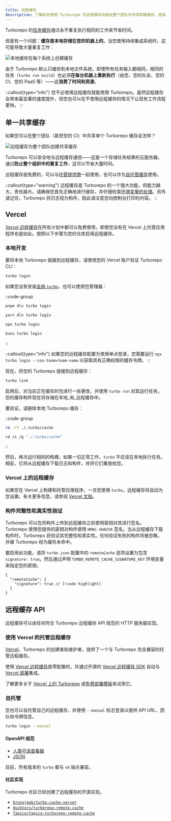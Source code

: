 ```yaml
---
title: 远程缓存
description: 了解如何使用 Turborepo 的远程缓存功能在整个团队中共享构建缓存，提高开发效率。
---
```




Turborepo 的[任务缓存](/docs/crafting-your-repository/caching)通过永不重复执行相同的工作来节省时间。

但是有一个问题：**缓存是本地存储在您的机器上的**。当您使用持续集成系统时，这可能导致大量重复工作：

![本地缓存在每个系统上创建缓存](/images/docs/local-caching-light.png)

由于 Turborepo 默认只缓存到本地文件系统，即使所有任务输入都相同，相同的任务（`turbo run build`）也必须**在每台机器上重新执行**（由您、您的队友、您的 CI、您的 PaaS 等）——这**浪费了时间和资源**。

::callout{type="info"}
您不必使用远程缓存就能使用 Turborepo。虽然远程缓存会带来最显著的速度提升，但您也可以在不使用远程缓存的情况下让现有工作流程更快。
::

## 单一共享缓存

如果您可以在整个团队（甚至您的 CI）中共享单个 Turborepo 缓存会怎样？

![远程缓存为整个团队创建共享缓存](/images/docs/remote-caching-light.png)

Turborepo 可以安全地与远程缓存通信——这是一个存储任务结果的云服务器。通过**防止整个组织中的重复工作**，这可以节省大量时间。

远程缓存是免费的，可以与[托管提供商](https://turborepo.com/docs/core-concepts/remote-caching#managed-remote-cache-with-vercel)一起使用，也可以作为[自托管缓存](https://turborepo.com/docs/core-concepts/remote-caching#self-hosting)使用。

::callout{type="warning"}
远程缓存是 Turborepo 的一个强大功能，但能力越大，责任越大。请确保您首先正确地进行缓存，并仔细检查[环境变量的处理](/docs/crafting-your-repository/using-environment-variables)。另外请记住，Turborepo 将日志视为构件，因此请注意您向控制台打印的内容。
::

## Vercel

[Vercel 远程缓存](https://vercel.com/docs/monorepos/remote-caching)在所有计划中都可以免费使用，即使您没有在 Vercel 上托管应用程序也是如此。按照以下步骤为您的仓库启用远程缓存。

### 本地开发

要将本地 Turborepo 链接到远程缓存，请使用您的 Vercel 账户验证 Turborepo CLI：

```bash title="Terminal"
turbo login
```

如果您没有安装[全局 `turbo`](/docs/getting-started/installation#global-installation)，也可以使用包管理器：

::code-group

```bash [pnpm]
pnpm dlx turbo login
```

```bash [yarn]
yarn dlx turbo login
```

```bash [npm]
npx turbo login
```

```bash [bun (Beta)]
bunx turbo login
```

::

::callout{type="info"}
如果您的远程缓存配置为使用单点登录，您需要运行 `npx turbo login --sso-team=team-name` 以获取具有正确权限的缓存令牌。
::

现在，将您的 Turborepo 链接到远程缓存：

```bash title="Terminal"
turbo link
```

启用后，对当前正在缓存的包进行一些更改，并使用 `turbo run` 对其运行任务。您的缓存构件现在将存储在本地_和_远程缓存中。

要验证，请删除本地 Turborepo 缓存：

::code-group

```bash [macOS/Linux]
rm -rf ./.turbo/cache
```

```bash [Windows]
rd /s /q "./.turbo/cache"
```

::

然后，再次运行相同的构建。如果一切正常工作，`turbo` 不应该在本地执行任务。相反，它将从远程缓存下载日志和构件，并将它们重放给您。

### Vercel 上的远程缓存

如果您在 Vercel 上构建和托管应用程序，一旦您使用 `turbo`，远程缓存将自动为您设置。有关更多信息，请参阅 [Vercel 文档](https://vercel.com/docs/concepts/monorepos/remote-caching?utm_source=turborepo.com&utm_medium=referral&utm_campaign=docs-link)。

### 构件完整性和真实性验证

Turborepo 可以在将构件上传到远程缓存之前使用密钥对其进行签名。Turborepo 使用您提供的密钥对构件使用 `HMAC-SHA256` 签名。当从远程缓存下载构件时，Turborepo 将验证其完整性和真实性。任何验证失败的构件将被忽略，并被 Turborepo 视为缓存未命中。

要启用此功能，请将 `turbo.json` 配置中的 `remoteCache` 选项设置为包含 `signature: true`。然后通过声明 `TURBO_REMOTE_CACHE_SIGNATURE_KEY` 环境变量来指定您的密钥。

```jsonc title="./turbo.json"
{
  "remoteCache": {
    "signature": true // [!code highlight]
  }
}
```

## 远程缓存 API

远程缓存可以由任何符合 Turborepo 远程缓存 API 规范的 HTTP 服务器实现。

### 使用 Vercel 的托管远程缓存

[Vercel](https://vercel.com)，Turborepo 的创建者和维护者，提供了一个与 Turborepo 完全兼容的托管远程缓存。

使用 [Vercel 远程缓存](https://vercel.com/docs/monorepos/remote-caching)是零配置的，并通过开源的 [Vercel 远程缓存 SDK](https://github.com/vercel/remote-cache) 自动与 [Vercel 部署](https://vercel.com/docs/deployments/overview)集成。

了解更多关于 [Vercel 上的 Turborepo](https://vercel.com/docs/monorepos/turborepo) 或[免费部署模板](https://vercel.com/templates?search=turborepo)来试用它。

### 自托管

您也可以自托管自己的远程缓存，并使用 `--manual` 标志登录以提供 API URL、团队和令牌信息。

```bash title="Terminal"
turbo login --manual
```

#### OpenAPI 规范

- [人类可读查看器](/docs/openapi)
- [JSON](/api/remote-cache-spec)

目前，所有版本的 `turbo` 都与 `v8` 端点兼容。

#### 社区实现

Turborepo 社区已经创建了远程缓存的开源实现。

- [`brunojppb/turbo-cache-server`](https://github.com/brunojppb/turbo-cache-server)
- [`ducktors/turborepo-remote-cache`](https://github.com/ducktors/turborepo-remote-cache)
- [`Tapico/tapico-turborepo-remote-cache`](https://github.com/Tapico/tapico-turborepo-remote-cache)
